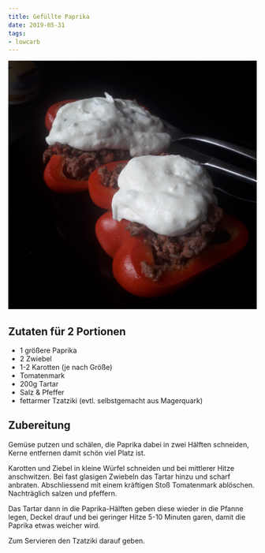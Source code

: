 ```yaml
---
title: Gefüllte Paprika
date: 2019-05-31
tags:
- lowcarb
---
```


![](/img/Gefuellte-Paprika.jpg)

## Zutaten für 2 Portionen
- 1 größere Paprika
- 2 Zwiebel
- 1-2 Karotten (je nach Größe)
- Tomatenmark
- 200g Tartar
- Salz & Pfeffer
- fettarmer Tzatziki (evtl. selbstgemacht aus Magerquark)

## Zubereitung
Gemüse putzen und schälen, die Paprika dabei in zwei Hälften schneiden, Kerne  entfernen damit schön viel Platz ist.

Karotten und Ziebel in kleine Würfel schneiden und bei mittlerer Hitze anschwitzen. Bei fast glasigen Zwiebeln das Tartar hinzu und scharf anbraten. Abschliessend mit einem kräftigen Stoß Tomatenmark ablöschen. Nachträglich salzen und pfeffern.

Das Tartar dann in die Paprika-Hälften geben diese wieder in die Pfanne legen, Deckel drauf und bei geringer Hitze 5-10 Minuten garen, damit die Paprika etwas weicher wird.

Zum Servieren den Tzatziki darauf geben.

